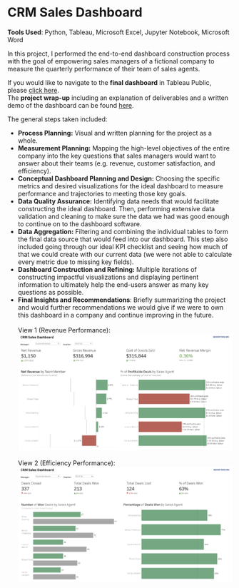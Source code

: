 CRM Sales Dashboard 
======================================

**Tools Used**: Python, Tableau, Microsoft Excel, Jupyter Notebook, Microsoft Word

In this project, I performed the end-to-end dashboard construction process with the goal of empowering sales managers of a fictional company to measure the quarterly performance of their team of sales agents.

If you would like to navigate to the **final dashboard** in Tableau Public, please [click here](https://public.tableau.com/views/CRMSalesDashboard_17252277791160/RevenueDashboard?:language=en-US&:sid=&:redirect=auth&:display_count=n&:origin=viz_share_link).  
The **project wrap-up** including an explanation of deliverables and a written demo of the dashboard can be found [here](Wrap-Up%20Final%20Insights%20and%20Recommendations.docx).

The general steps taken included:
* **Process Planning:** Visual and written planning for the project as a whole.
* **Measurement Planning:** Mapping the high-level objectives of the entire company into the key questions that sales managers would want to answer about their teams (e.g. revenue, customer satisfaction, and efficiency).
* **Conceptual Dashboard Planning and Design:** Choosing the specific metrics and desired visualizations for the ideal dashboard to measure performance and trajectories to meeting those key goals.
* **Data Quality Assurance:** Identifying data needs that would facilitate constructing the ideal dashboard. Then, performing extensive data validation and cleaning to make sure the data we had was good enough to continue on to the dashboard software.
* **Data Aggregation:** Filtering and combining the individual tables to form the final data source that would feed into our dashboard. This step also included going through our ideal KPI checklist and seeing how much of that we could create with our current data (we were not able to calculate every metric due to missing key fields).
* **Dashboard Construction and Refining:** Multiple iterations of constructing impactful visualizations and displaying pertinent information to ultimately help the end-users answer as many key questions as possible.
* **Final Insights and Recommendations**: Briefly summarizing the project and would further recommendations we would give if we were to own this dashboard in a company and continue improving in the future.
<br></br>
View 1 (Revenue Performance):
![CRM Sales Dashboard Revenue View](./Images/CRMSalesDashboardRevenueView.png)
<br></br>
View 2 (Efficiency Performance):
![CRM Sales Dashboard Efficiency View](./Images/CRMSalesDashboardEfficiencyView.png)